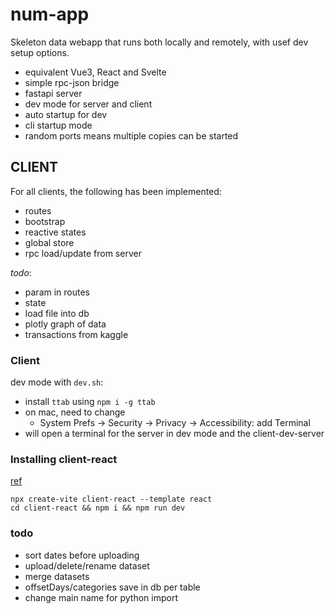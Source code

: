 # num-app

Skeleton data webapp that runs both locally and remotely, with usef dev setup options.

- equivalent Vue3, React and Svelte
- simple rpc-json bridge
- fastapi server 
- dev mode for server and client
- auto startup for dev
- cli startup mode
- random ports means multiple copies can be started

## CLIENT

For all clients, the following has been implemented:
- routes
- bootstrap
- reactive states
- global store
- rpc load/update from server

_todo_:
  - param in routes
  - state
  - load file into db
  - plotly graph of data
  - transactions from kaggle

### Client

dev mode with `dev.sh`:

- install `ttab` using `npm i -g ttab`
- on mac, need to change
   - System Prefs -> Security -> Privacy -> Accessibility: add Terminal
- will open a terminal for the server in dev mode and the client-dev-server

### Installing client-react

[ref](https://www.linkedin.com/pulse/installing-react-vite-beginners-guide-richard-oliver-bray/)

```
npx create-vite client-react --template react
cd client-react && npm i && npm run dev
```

### todo
- sort dates before uploading
- upload/delete/rename dataset
- merge datasets
- offsetDays/categories save in db per table
- change main name for python import